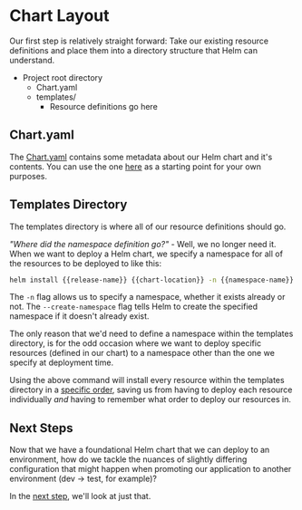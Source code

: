 # Chart Layout

Our first step is relatively straight forward: Take our existing resource definitions and place them into a directory structure that Helm can understand.

- Project root directory
  - Chart.yaml
  - templates/
    - Resource definitions go here

## Chart.yaml

The [Chart.yaml](https://helm.sh/docs/topics/charts/#the-chartyaml-file) contains some metadata about our Helm chart and it's contents. You can use the one [here](./Chart.yaml) as a starting point for your own purposes.

## Templates Directory

The templates directory is where all of our resource definitions should go.

*"Where did the namespace definition go?"* - Well, we no longer need it. When we want to deploy a Helm chart, we specify a namespace for all of the resources to be deployed to like this:

```sh
helm install {{release-name}} {{chart-location}} -n {{namespace-name}} --create-namespace
```

The `-n` flag allows us to specify a namespace, whether it exists already or not. The `--create-namespace` flag tells Helm to create the specified namespace if it doesn't already exist.

The only reason that we'd need to define a namespace within the templates directory, is for the odd occasion where we want to deploy specific resources (defined in our chart) to a namespace other than the one we specify at deployment time.

Using the above command will install every resource within the templates directory in a [specific order](https://helm.sh/docs/intro/using_helm/#helm-install-installing-a-package), saving us from having to deploy each resource individually *and* having to remember what order to deploy our resources in.

## Next Steps

Now that we have a foundational Helm chart that we can deploy to an environment, how do we tackle the nuances of slightly differing configuration that might happen when promoting our application to another environment (dev -> test, for example)?

In the [next step](../02-values/README.md), we'll look at just that.
